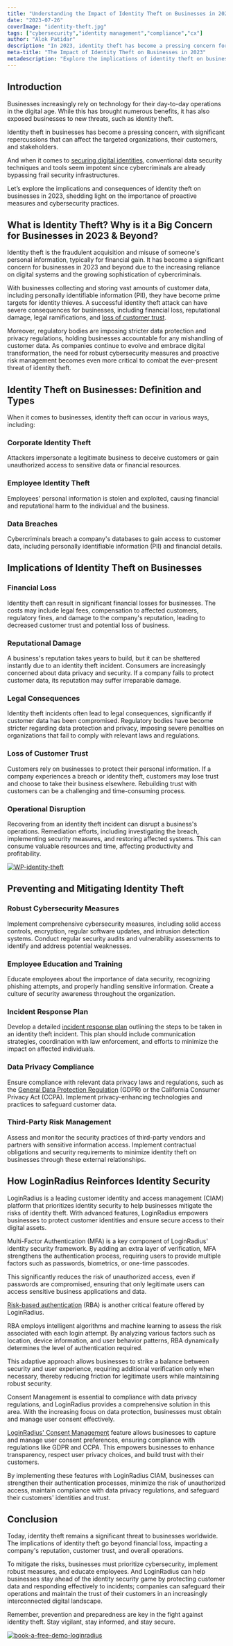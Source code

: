 ```yaml
---
title: "Understanding the Impact of Identity Theft on Businesses in 2023"
date: "2023-07-26"
coverImage: "identity-theft.jpg"
tags: ["cybersecurity","identity management","compliance","cx"]
author: "Alok Patidar"
description: "In 2023, identity theft has become a pressing concern for businesses, posing significant risks and consequences. This blog explores the implications of identity theft, including financial loss, reputational damage, and legal consequences. Discover the importance of proactive measures and cybersecurity practices to mitigate the risks."
meta-title: "The Impact of Identity Theft on Businesses in 2023"
metadescription: "Explore the implications of identity theft on businesses in 2023 & beyond and learn why businesses must take proactive measures to reinforce identity security."
---
```

## Introduction

Businesses increasingly rely on technology for their day-to-day operations in the digital age. While this has brought numerous benefits, it has also exposed businesses to new threats, such as identity theft. 

Identity theft in businesses has become a pressing concern, with significant repercussions that can affect the targeted organizations, their customers, and stakeholders. 

And when it comes to [securing digital identities](https://www.loginradius.com/blog/identity/securing-digital-frontier-using-ai/), conventional data security techniques and tools seem impotent since cybercriminals are already bypassing frail security infrastructures. 

Let’s explore the implications and consequences of identity theft on businesses in 2023, shedding light on the importance of proactive measures and cybersecurity practices.


## What is Identity Theft? Why is it a Big Concern for Businesses in 2023 & Beyond? 

Identity theft is the fraudulent acquisition and misuse of someone's personal information, typically for financial gain. It has become a significant concern for businesses in 2023 and beyond due to the increasing reliance on digital systems and the growing sophistication of cybercriminals. 

With businesses collecting and storing vast amounts of customer data, including personally identifiable information (PII), they have become prime targets for identity thieves. A successful identity theft attack can have severe consequences for businesses, including financial loss, reputational damage, legal ramifications, and [loss of customer trust](https://www.loginradius.com/blog/identity/loginradius-creates-trusted-digital-experience/). 

Moreover, regulatory bodies are imposing stricter data protection and privacy regulations, holding businesses accountable for any mishandling of customer data. As companies continue to evolve and embrace digital transformation, the need for robust cybersecurity measures and proactive risk management becomes even more critical to combat the ever-present threat of identity theft.

## Identity Theft on Businesses: Definition and Types

When it comes to businesses, identity theft can occur in various ways, including:

### Corporate Identity Theft

Attackers impersonate a legitimate business to deceive customers or gain unauthorized access to sensitive data or financial resources.

### Employee Identity Theft

Employees' personal information is stolen and exploited, causing financial and reputational harm to the individual and the business.

### Data Breaches

Cybercriminals breach a company's databases to gain access to customer data, including personally identifiable information (PII) and financial details.

## Implications of Identity Theft on Businesses

### Financial Loss

Identity theft can result in significant financial losses for businesses. The costs may include legal fees, compensation to affected customers, regulatory fines, and damage to the company's reputation, leading to decreased customer trust and potential loss of business.

### Reputational Damage

A business's reputation takes years to build, but it can be shattered instantly due to an identity theft incident. Consumers are increasingly concerned about data privacy and security. If a company fails to protect customer data, its reputation may suffer irreparable damage.

### Legal Consequences

Identity theft incidents often lead to legal consequences, significantly if customer data has been compromised. Regulatory bodies have become stricter regarding data protection and privacy, imposing severe penalties on organizations that fail to comply with relevant laws and regulations.

### Loss of Customer Trust

Customers rely on businesses to protect their personal information. If a company experiences a breach or identity theft, customers may lose trust and choose to take their business elsewhere. Rebuilding trust with customers can be a challenging and time-consuming process.

### Operational Disruption

Recovering from an identity theft incident can disrupt a business's operations. Remediation efforts, including investigating the breach, implementing security measures, and restoring affected systems. This can consume valuable resources and time, affecting productivity and profitability.

[![WP-identity-theft](WP-identity-theft.png)](https://www.loginradius.com/resource/ciam-role-in-customer-trust/)

## Preventing and Mitigating Identity Theft

### Robust Cybersecurity Measures

Implement comprehensive cybersecurity measures, including solid access controls, encryption, regular software updates, and intrusion detection systems. Conduct regular security audits and vulnerability assessments to identify and address potential weaknesses.

### Employee Education and Training

Educate employees about the importance of data security, recognizing phishing attempts, and properly handling sensitive information. Create a culture of security awareness throughout the organization.

### Incident Response Plan

Develop a detailed [incident response plan](https://www.loginradius.com/blog/identity/difference-between-incident-response-disaster-recovery/) outlining the steps to be taken in an identity theft incident. This plan should include communication strategies, coordination with law enforcement, and efforts to minimize the impact on affected individuals.

### Data Privacy Compliance

Ensure compliance with relevant data privacy laws and regulations, such as the [General Data Protection Regulation](https://www.loginradius.com/gdpr-and-privacy/) (GDPR) or the California Consumer Privacy Act (CCPA). Implement privacy-enhancing technologies and practices to safeguard customer data.

### Third-Party Risk Management

Assess and monitor the security practices of third-party vendors and partners with sensitive information access. Implement contractual obligations and security requirements to minimize identity theft on businesses through these external relationships.

## How LoginRadius Reinforces Identity Security

LoginRadius is a leading customer identity and access management (CIAM) platform that prioritizes identity security to help businesses mitigate the risks of identity theft. With advanced features, LoginRadius empowers businesses to protect customer identities and ensure secure access to their digital assets.

Multi-Factor Authentication (MFA) is a key component of LoginRadius' identity security framework. By adding an extra layer of verification, MFA strengthens the authentication process, requiring users to provide multiple factors such as passwords, biometrics, or one-time passcodes. 

This significantly reduces the risk of unauthorized access, even if passwords are compromised, ensuring that only legitimate users can access sensitive business applications and data.

[Risk-based authentication](https://www.loginradius.com/blog/identity/risk-based-authentication/) (RBA) is another critical feature offered by LoginRadius. 

RBA employs intelligent algorithms and machine learning to assess the risk associated with each login attempt. By analyzing various factors such as location, device information, and user behavior patterns, RBA dynamically determines the level of authentication required. 

This adaptive approach allows businesses to strike a balance between security and user experience, requiring additional verification only when necessary, thereby reducing friction for legitimate users while maintaining robust security.

Consent Management is essential to compliance with data privacy regulations, and LoginRadius provides a comprehensive solution in this area. With the increasing focus on data protection, businesses must obtain and manage user consent effectively. 

[LoginRadius' Consent Management](https://www.loginradius.com/consent-management/) feature allows businesses to capture and manage user consent preferences, ensuring compliance with regulations like GDPR and CCPA. This empowers businesses to enhance transparency, respect user privacy choices, and build trust with their customers.

By implementing these features with LoginRadius CIAM, businesses can strengthen their authentication processes, minimize the risk of unauthorized access, maintain compliance with data privacy regulations, and safeguard their customers' identities and trust. 

## Conclusion

Today, identity theft remains a significant threat to businesses worldwide. The implications of identity theft go beyond financial loss, impacting a company's reputation, customer trust, and overall operations. 

To mitigate the risks, businesses must prioritize cybersecurity, implement robust measures, and educate employees. And LoginRadius can help businesses stay ahead of the identity security game by protecting customer data and responding effectively to incidents; companies can safeguard their operations and maintain the trust of their customers in an increasingly interconnected digital landscape.

Remember, prevention and preparedness are key in the fight against identity theft. Stay vigilant, stay informed, and stay secure.

[![book-a-free-demo-loginradius](../../assets/book-a-demo-loginradius.png)](https://www.loginradius.com/book-a-demo/)
